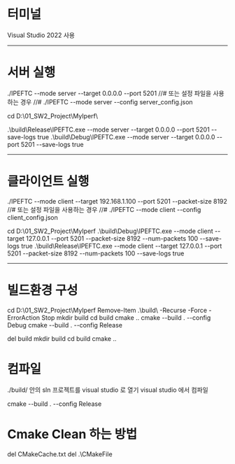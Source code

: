 # 터미널
Visual Studio 2022 사용

---

# 서버 실행

./IPEFTC --mode server --target 0.0.0.0 --port 5201
//# 또는 설정 파일을 사용하는 경우
//# ./IPEFTC --mode server --config server_config.json

cd D:\01_SW2_Project\MyIperf\


.\build\Release\IPEFTC.exe --mode server --target 0.0.0.0 --port 5201 --save-logs true
.\build\Debug\IPEFTC.exe --mode server --target 0.0.0.0 --port 5201 --save-logs true

---

# 클라이언트 실행
./IPEFTC --mode client --target 192.168.1.100 --port 5201 --packet-size 8192 
//# 또는 설정 파일을 사용하는 경우
//# ./IPEFTC --mode client --config client_config.json

cd D:\01_SW2_Project\MyIperf
.\build\Debug\IPEFTC.exe --mode client --target 127.0.0.1 --port 5201 --packet-size 8192 --num-packets 100  --save-logs true
.\build\Release\IPEFTC.exe --mode client --target 127.0.0.1 --port 5201 --packet-size 8192 --num-packets 100  --save-logs true

---

# 빌드환경 구성
cd D:\01_SW2_Project\MyIperf
Remove-Item .\build\ -Recurse -Force -ErrorAction Stop
mkdir build
cd build
cmake ..
cmake --build . --config Debug
cmake --build . --config Release

del build
mkdir build
cd build
cmake ..

# 컴파일
./build/ 안의 sln 프로젝트를 visual studio 로 열기
visual studio 에서 컴파일

cmake --build . --config Release



# Cmake Clean 하는 방법
del CMakeCache.txt
del .\CMakeFile
